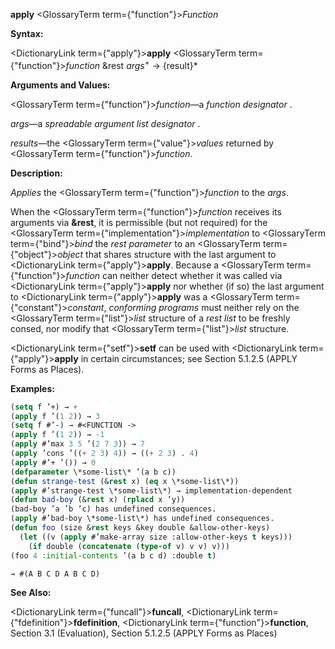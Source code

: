 **apply** <GlossaryTerm  term={"function"}><i>Function</i></GlossaryTerm>

**Syntax:**

<DictionaryLink  term={"apply"}><b>apply</b></DictionaryLink> <GlossaryTerm  term={"function"}><i>function</i></GlossaryTerm> &amp;rest *args*<sup>+</sup> → \{result\}\*

**Arguments and Values:**

<GlossaryTerm  term={"function"}><i>function</i></GlossaryTerm>—a *function designator* .

*args*—a *spreadable argument list designator* .

*results*—the <GlossaryTerm  term={"value"}><i>values</i></GlossaryTerm> returned by <GlossaryTerm  term={"function"}><i>function</i></GlossaryTerm>.

**Description:**

*Applies* the <GlossaryTerm  term={"function"}><i>function</i></GlossaryTerm> to the *args*.

When the <GlossaryTerm  term={"function"}><i>function</i></GlossaryTerm> receives its arguments via **&amp;rest**, it is permissible (but not required) for the <GlossaryTerm  term={"implementation"}><i>implementation</i></GlossaryTerm> to <GlossaryTerm  term={"bind"}><i>bind</i></GlossaryTerm> the *rest parameter* to an <GlossaryTerm  term={"object"}><i>object</i></GlossaryTerm> that shares structure with the last argument to <DictionaryLink  term={"apply"}><b>apply</b></DictionaryLink>. Because a <GlossaryTerm  term={"function"}><i>function</i></GlossaryTerm> can neither detect whether it was called via <DictionaryLink  term={"apply"}><b>apply</b></DictionaryLink> nor whether (if so) the last argument to <DictionaryLink  term={"apply"}><b>apply</b></DictionaryLink> was a <GlossaryTerm  term={"constant"}><i>constant</i></GlossaryTerm>, *conforming programs* must neither rely on the <GlossaryTerm  term={"list"}><i>list</i></GlossaryTerm> structure of a *rest list* to be freshly consed, nor modify that <GlossaryTerm  term={"list"}><i>list</i></GlossaryTerm> structure.

<DictionaryLink  term={"setf"}><b>setf</b></DictionaryLink> can be used with <DictionaryLink  term={"apply"}><b>apply</b></DictionaryLink> in certain circumstances; see Section 5.1.2.5 (APPLY Forms as Places).

**Examples:**

```lisp
(setq f ’+) → + 
(apply f ’(1 2)) → 3 
(setq f #’-) → #<FUNCTION -> 
(apply f ’(1 2)) → -1 
(apply #’max 3 5 ’(2 7 3)) → 7 
(apply ’cons ’((+ 2 3) 4)) → ((+ 2 3) . 4) 
(apply #’+ ’()) → 0 
(defparameter \*some-list\* ’(a b c)) 
(defun strange-test (&rest x) (eq x \*some-list\*)) 
(apply #’strange-test \*some-list\*) → implementation-dependent 
(defun bad-boy (&rest x) (rplacd x ’y)) 
(bad-boy ’a ’b ’c) has undefined consequences. 
(apply #’bad-boy \*some-list\*) has undefined consequences. 
(defun foo (size &rest keys &key double &allow-other-keys) 
  (let ((v (apply #’make-array size :allow-other-keys t keys))) 
    (if double (concatenate (type-of v) v v) v))) 
(foo 4 :initial-contents ’(a b c d) :double t) 

→ #(A B C D A B C D) 
```

**See Also:**

<DictionaryLink  term={"funcall"}><b>funcall</b></DictionaryLink>, <DictionaryLink  term={"fdefinition"}><b>fdefinition</b></DictionaryLink>, <DictionaryLink  term={"function"}><b>function</b></DictionaryLink>, Section 3.1 (Evaluation), Section 5.1.2.5 (APPLY Forms as Places)
